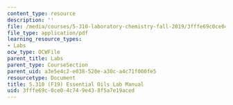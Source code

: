 ```yaml
---
content_type: resource
description: ''
file: /media/courses/5-310-laboratory-chemistry-fall-2019/3fffe69c0ce04c749e438f5a7e19aced_MIT5_310F19_Lab3.pdf
file_type: application/pdf
learning_resource_types:
- Labs
ocw_type: OCWFile
parent_title: Labs
parent_type: CourseSection
parent_uid: a3e5e4c2-e038-520e-a30c-a4c71f000fe5
resourcetype: Document
title: 5.310 (F19) Essential Oils Lab Manual
uid: 3fffe69c-0ce0-4c74-9e43-8f5a7e19aced
---
```

